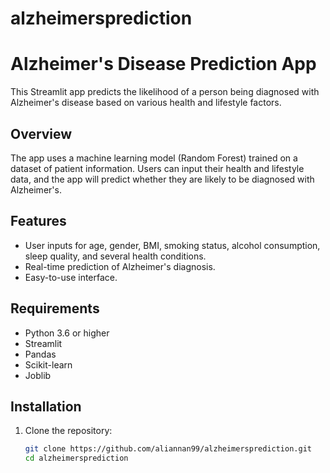 # alzheimersprediction
# Alzheimer's Disease Prediction App

This Streamlit app predicts the likelihood of a person being diagnosed with Alzheimer's disease based on various health and lifestyle factors.

## Overview

The app uses a machine learning model (Random Forest) trained on a dataset of patient information. Users can input their health and lifestyle data, and the app will predict whether they are likely to be diagnosed with Alzheimer's.

## Features

- User inputs for age, gender, BMI, smoking status, alcohol consumption, sleep quality, and several health conditions.
- Real-time prediction of Alzheimer's diagnosis.
- Easy-to-use interface.

## Requirements

- Python 3.6 or higher
- Streamlit
- Pandas
- Scikit-learn
- Joblib

## Installation

1. Clone the repository:
   ```bash
   git clone https://github.com/aliannan99/alzheimersprediction.git
   cd alzheimersprediction
